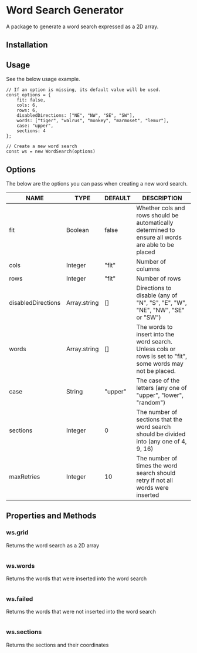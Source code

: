 # Word Search Generator

A package to generate a word search expressed as a 2D array.

## Installation

## Usage

See the below usage example.

```
// If an option is missing, its default value will be used.
const options = {
    fit: false,
    cols: 6,
    rows: 6,
    disabledDirections: ["NE", "NW", "SE", "SW"],
    words: ["tiger", "walrus", "monkey", "marmoset", "lemur"],
    case: "upper",
    sections: 4
};

// Create a new word search
const ws = new WordSearch(options)

```

## Options

The below are the options you can pass when creating a new word search.

| NAME               | TYPE         | DEFAULT | DESCRIPTION                                                                                                  |
| ------------------ | ------------ | ------- | ------------------------------------------------------------------------------------------------------------ |
| fit                | Boolean      | false   | Whether cols and rows should be automatically determined to ensure all words are able to be placed           |
| cols               | Integer      | "fit"   | Number of columns                                                                                            |
| rows               | Integer      | "fit"   | Number of rows                                                                                               |
| disabledDirections | Array.string | []      | Directions to disable (any of "N", "S", "E", "W", "NE", "NW", "SE" or "SW")                                  |
| words              | Array.string | []      | The words to insert into the word search. Unless cols or rows is set to "fit", some words may not be placed. |
| case               | String       | "upper" | The case of the letters (any one of "upper", "lower", "random")                                              |
| sections           | Integer      | 0       | The number of sections that the word search should be divided into (any one of 4, 9, 16)                     |
| maxRetries         | Integer      | 10      | The number of times the word search should retry if not all words were inserted                              |

## Properties and Methods

### ws.grid

Returns the word search as a 2D array

```

```

### ws.words

Returns the words that were inserted into the word search

```

```

### ws.failed

Returns the words that were not inserted into the word search

```

```

### ws.sections

Returns the sections and their coordinates

```

```
